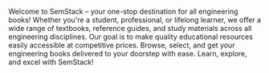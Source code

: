 Welcome to SemStack – your one-stop destination for all engineering books! Whether you're a student, professional, or lifelong learner, we offer a wide range of textbooks, reference guides, and study materials across all engineering disciplines. Our goal is to make quality educational resources easily accessible at competitive prices. Browse, select, and get your engineering books delivered to your doorstep with ease. Learn, explore, and excel with SemStack!
